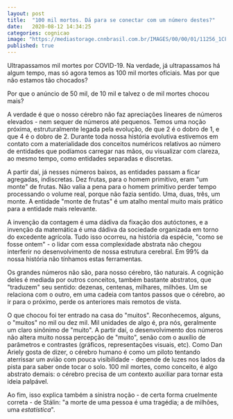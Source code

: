 ```yaml
---
layout: post
title:  "100 mil mortos. Dá para se conectar com um número destes?"
date:   2020-08-12 14:34:25
categories: cognicao
image: "https://mediastorage.cnnbrasil.com.br/IMAGES/00/00/01/11256_1CF540E9ECDD54CB.jpg"
published: true
---
```


Ultrapassamos mil mortes por COVID-19. Na verdade, já ultrapassamos há algum tempo, mas só agora temos as 100 mil mortes oficiais. Mas por que não estamos tão chocados?

Por que o anúncio de 50 mil, de 10 mil e talvez o de mil mortes chocou mais?

A verdade é que o nosso cérebro não faz apreciações lineares de números elevados - nem sequer de números até pequenos. Temos uma noção próxima, estruturalmente legada pela evolução, de que 2 é o dobro de 1, e que 4 é o dobro de 2. Durante toda nossa história evolutiva estivemos em contato com a materialidade dos conceitos numéricos relativos ao número de entidades que podíamos carregar nas mãos, ou visualizar com clareza, ao mesmo tempo, como entidades separadas e discretas.

A partir daí, já nesses números baixos, as entidades passam a ficar agregadas, indiscretas. Dez frutas, para o homem primitivo, eram "um monte" de frutas. Não valia a pena para o homem primitivo perder tempo processando o volume real, porque não fazia sentido. Uma, duas, três, um monte. A entidade "monte de frutas" é um atalho mental muito mais prático para a entidade mais relevante.

A invenção da contagem é uma dádiva da fixação dos autóctones, e a invenção da matemática é uma dádiva da sociedade organizada em torno do excedente agrícola. Tudo isso ocorreu, na história da espécie, "como se fosse ontem" - o lidar com essa complexidade abstrata não chegou interferir no desenvolvimento de nossa estrutura cerebral. Em 99% da nossa história não tínhamos estas ferramentas.

Os grandes números não são, para nosso cérebro, tão naturais. A cognição deles é mediada por outros conceitos, também bastante abstratos, que "traduzem" seu sentido: dezenas, centenas, milhares, milhões. Um se relaciona com o outro, em uma cadeia com tantos passos que o cérebro, ao ir para o próximo, perde os anteriores mais remotos de vista.

O que chocou foi ter entrado na casa do "muitos". Reconhecemos, alguns, o "muitos" no mil ou dez mil. Mil unidades de algo é, pra nós, geralmente um claro sinônimo de "muito". A partir daí, o desenvolvimento dos números não altera muito nossa percepção de "muito", senão com o auxílio de parâmetros e contrastes (gráficos, representações visuais, etc). Como Dan Ariely gosta de dizer, o cérebro humano é como um piloto tentando aterrissar um avião com pouca visibilidade - depende de luzes nos lados da pista para saber onde tocar o solo. 100 mil mortes, como conceito, é algo abstrato demais: o cérebro precisa de um contexto auxiliar para tornar esta ideia palpável.

Ao fim, isso explica também a sinistra noção - de certa forma cruelmente correta - de Stálin: "a morte de uma pessoa é uma tragédia; a de milhões, uma *estatística*". 
